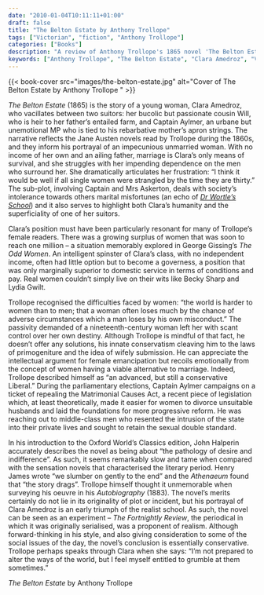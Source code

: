 ```yaml
---
date: "2010-01-04T10:11:11+01:00"
draft: false
title: "The Belton Estate by Anthony Trollope"
tags: ["Victorian", "fiction", "Anthony Trollope"]
categories: ["Books"]
description: "A review of Anthony Trollope's 1865 novel 'The Belton Estate,' following Clara Amedroz as she chooses between passionate cousin Will and unemotional Captain Aylmer. Discover Trollope's early experiment in realism exploring women's limited choices in Victorian society."
keywords: ["Anthony Trollope", "The Belton Estate", "Clara Amedroz", "Victorian realism", "surplus women", "Jane Austen influence", "Victorian women", "primogeniture"]
---
```


{{< book-cover src="images/the-belton-estate.jpg" alt="Cover of The Belton Estate by Anthony Trollope " >}}

_The Belton Estate_ (1865) is the story of a young woman, Clara Amedroz, who vacillates between two suitors: her bucolic but passionate cousin Will, who is heir to her father’s entailed farm, and Captain Aylmer, an urbane but unemotional MP who is tied to his rebarbative mother’s apron strings. The narrative reflects the Jane Austen novels read by Trollope during the 1860s, and they inform his portrayal of an impecunious unmarried woman.  With no income of her own and an ailing father, marriage is Clara’s only means of survival, and she struggles with her impending dependence on the men who surround her. She dramatically articulates her frustration: “I think it would be well if all single women were strangled by the time they are thirty.” The sub-plot, involving Captain and Mrs Askerton, deals with society’s intolerance towards others marital misfortunes (an echo of [_Dr Wortle’s School_](/posts/dr-wortles-school/)) and it also serves to highlight both Clara’s humanity and the superficiality of one of her suitors.

Clara’s position must have been particularly resonant for many of Trollope’s female readers. There was a growing surplus of women that was soon to reach one million – a situation memorably explored in George Gissing’s _The Odd Women_. An intelligent spinster of Clara’s class, with no independent income, often had little option but to become a governess, a position that was only marginally superior to domestic service in terms of conditions and pay. Real women couldn’t simply live on their wits like Becky Sharp and Lydia Gwilt.

Trollope recognised the difficulties faced by women: “the world is harder to women than to men; that a woman often loses much by the chance of adverse circumstances which a man loses by his own misconduct.”  The passivity demanded of a nineteenth-century woman left her with scant control over her own destiny.  Although Trollope is mindful of that fact, he doesn’t offer any solutions, his innate conservatism cleaving him to the laws of primogeniture and the idea of wifely submission. He can appreciate the intellectual argument for female emancipation but recoils emotionally from the concept of women having a viable alternative to marriage. Indeed, Trollope described himself as “an advanced, but still a conservative Liberal.” During the parliamentary elections, Captain Aylmer campaigns on a ticket of repealing the Matrimonial Causes Act, a recent piece of legislation which, at least theoretically, made it easier for women to divorce unsuitable husbands and laid the foundations for more progressive reform.  He was reaching out to middle-class men who resented the intrusion of the state into their private lives and sought to retain the sexual double standard.

In his introduction to the Oxford World’s Classics edition, John Halperin accurately describes the novel as being about “the pathology of desire and indifference”. As such, it seems remarkably slow and tame when compared with the sensation novels that characterised the literary period. Henry James wrote “we slumber on gently to the end” and the _Athenaeum_ found that “the story drags”. Trollope himself thought it unmemorable when surveying his oeuvre in his _Autobiography_ (1883). The novel’s merits certainly do not lie in its originality of plot or incident, but his portrayal of Clara Amedroz is an early triumph of the realist school. As such, the novel can be seen as an experiment – _The Fortnightly Review_, the periodical in which it was originally serialised, was a proponent of realism. Although forward-thinking in his style, and also giving consideration to some of the social issues of the day, the novel’s conclusion is essentially conservative. Trollope perhaps speaks through Clara when she says: “I’m not prepared to alter the ways of the world, but I feel myself entitled to grumble at them sometimes.”

_The Belton Estate_ by Anthony Trollope